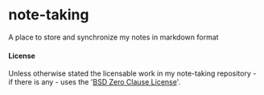 # note-taking

A place to store and synchronize my notes in markdown format



#### License

Unless otherwise stated the licensable work in my note-taking repository - if there is any - uses
the '[BSD Zero Clause License](LICENSE)'.
